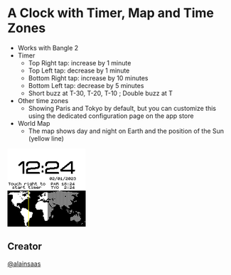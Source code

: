 # A Clock with Timer, Map and Time Zones

* Works with Bangle 2
* Timer
  *  Top Right tap: increase by 1 minute
  *  Top Left tap: decrease by 1 minute
  *  Bottom Right tap: increase by 10 minutes
  *  Bottom Left tap: decrease by 5 minutes
  *  Short buzz at T-30, T-20, T-10 ; Double buzz at T
* Other time zones
  *  Showing Paris and Tokyo by default, but you can customize this using the dedicated configuration page on the app store
* World Map
  *  The map shows day and night on Earth and the position of the Sun (yellow line)

![](screenshot.png)

## Creator
[@alainsaas](https://github.com/alainsaas)